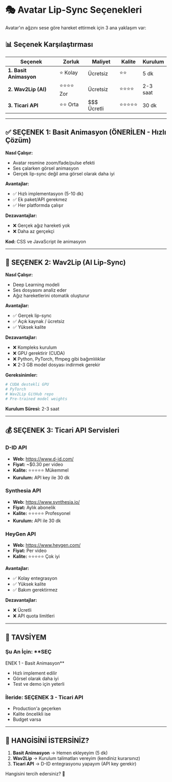 # 🎭 Avatar Lip-Sync Seçenekleri

Avatar'ın ağzını sese göre hareket ettirmek için 3 ana yaklaşım var:

## 📊 Seçenek Karşılaştırması

| Seçenek | Zorluk | Maliyet | Kalite | Kurulum |
|---------|--------|---------|--------|---------|
| **1. Basit Animasyon** | ⭐ Kolay | Ücretsiz | ⭐⭐ | 5 dk |
| **2. Wav2Lip (AI)** | ⭐⭐⭐⭐ Zor | Ücretsiz | ⭐⭐⭐⭐ | 2-3 saat |
| **3. Ticari API** | ⭐⭐ Orta | $$$ Ücretli | ⭐⭐⭐⭐⭐ | 30 dk |

---

## ✅ SEÇENEK 1: Basit Animasyon (ÖNERİLEN - Hızlı Çözüm)

**Nasıl Çalışır:**
- Avatar resmine zoom/fade/pulse efekti
- Ses çalarken görsel animasyon
- Gerçek lip-sync değil ama görsel olarak daha iyi

**Avantajlar:**
- ✅ Hızlı implementasyon (5-10 dk)
- ✅ Ek paket/API gerekmez
- ✅ Her platformda çalışır

**Dezavantajlar:**
- ❌ Gerçek ağız hareketi yok
- ❌ Daha az gerçekçi

**Kod:** CSS ve JavaScript ile animasyon

---

## 🤖 SEÇENEK 2: Wav2Lip (AI Lip-Sync)

**Nasıl Çalışır:**
- Deep Learning modeli
- Ses dosyasını analiz eder
- Ağız hareketlerini otomatik oluşturur

**Avantajlar:**
- ✅ Gerçek lip-sync
- ✅ Açık kaynak / ücretsiz
- ✅ Yüksek kalite

**Dezavantajlar:**
- ❌ Kompleks kurulum
- ❌ GPU gerektirir (CUDA)
- ❌ Python, PyTorch, ffmpeg gibi bağımlılıklar
- ❌ 2-3 GB model dosyası indirmek gerekir

**Gereksinimler:**
```bash
# CUDA destekli GPU
# PyTorch
# Wav2Lip GitHub repo
# Pre-trained model weights
```

**Kurulum Süresi:** 2-3 saat

---

## 💰 SEÇENEK 3: Ticari API Servisleri

### D-ID API
- **Web:** https://www.d-id.com/
- **Fiyat:** ~$0.30 per video
- **Kalite:** ⭐⭐⭐⭐⭐ Mükemmel
- **Kurulum:** API key ile 30 dk

### Synthesia API
- **Web:** https://www.synthesia.io/
- **Fiyat:** Aylık abonelik
- **Kalite:** ⭐⭐⭐⭐⭐ Profesyonel
- **Kurulum:** API ile 30 dk

### HeyGen API
- **Web:** https://www.heygen.com/
- **Fiyat:** Per video
- **Kalite:** ⭐⭐⭐⭐⭐ Çok iyi

**Avantajlar:**
- ✅ Kolay entegrasyon
- ✅ Yüksek kalite
- ✅ Bakım gerektirmez

**Dezavantajlar:**
- ❌ Ücretli
- ❌ API quota limitleri

---

## 🎯 TAVSİYEM

### Şu An İçin: **SEÇ

ENEK 1 - Basit Animasyon**
- Hızlı implement edilir
- Görsel olarak daha iyi
- Test ve demo için yeterli

### İleride: **SEÇENEK 3 - Ticari API**
- Production'a geçerken
- Kalite öncelikli ise
- Budget varsa

---

## 🚀 HANGİSİNİ İSTERSİNİZ?

1. **Basit Animasyon** → Hemen ekleyeyim (5 dk)
2. **Wav2Lip** → Kurulum talimatları vereyim (kendiniz kurarsınız)
3. **Ticari API** → D-ID entegrasyonu yapayım (API key gerekir)

Hangisini tercih edersiniz? 🤔

